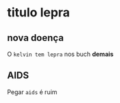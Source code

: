 # titulo lepra

## nova doença

O `kelvin tem lepra` nos buch **demais**

## AIDS
Pegar `aids` é ruim
